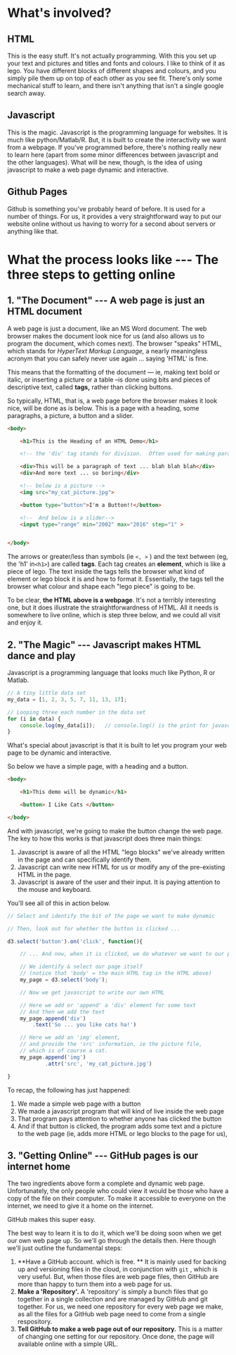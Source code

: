 # What's involved?

## HTML

This is the easy stuff.  It's not actually programming.  With this you set up your text and pictures and titles and fonts and colours.  I like to think of it as lego.  You have different blocks of different shapes and colours, and you simply pile them up on top of each other as you see fit.  There's only some mechanical stuff to learn, and there isn't anything that isn't a single google search away.

## Javascript

This is the magic.  Javascript is the programming language for websites.  It is much like python/Matlab/R.  But, it is built to create the interactivity we want from a webpage.  If you've programmed before, there's nothing really new to learn here \(apart from some minor differences between javascript and the other languages\).  What will be new, though, is the idea of using javascript to make a web page dynamic and interactive.

## Github Pages

Github is something you've probably heard of before.  It is used for a number of things.  For us, it provides a very straightforward way to put our website online without us having to worry for a second about servers or anything like that.

# What the process looks like --- The three steps to getting online

## 1. "The Document" --- A web page is just an HTML document

A web page is just a document, like an MS Word document.  The web browser makes the document look nice for us \(and also allows us to program the document, which comes next\).  The browser "speaks" HTML, which stands for _HyperText Markup Language,_ a nearly meaningless acronym that you can safely never use again ... saying 'HTML' is fine.

This means that the formatting of the document — ie, making text bold or italic, or inserting a picture or a table –is done using bits and pieces of descriptive text, called **tags,** rather than clicking buttons.

So typically, HTML, that is, a web page before the browser makes it look nice, will be done as is below.  This is a page with a heading, some paragraphs, a picture, a button and a slider.

```HTML
<body>

    <h1>This is the Heading of an HTML Demo</h1>

    <!-- the 'div' tag stands for division.  Often used for making paragraphs -->

    <div>This will be a paragraph of text ... blah blah blah</div>
    <div>And more text ... so boring</div>

    <!-- below is a picture -->
    <img src="my_cat_picture.jpg">

    <button type="button">I'm a Button!!</button>

    <!--  And below is a slider-->
    <input type="range" min="2002" max="2016" step="1" > 


</body>
```

The arrows or greater/less than symbols \(ie `<, >` \) and the text between  \(eg, the 'h1' in`<h1>`\) are called **tags**.  Each tag creates an **element**, which is like a piece of lego.  The text inside the tags tells the browser what kind of element or lego block it is and how to format it.  Essentially, the tags tell the browser what colour and shape each "lego piece" is going to be.

To be clear, **the HTML above is a webpage**.  It's not a terribly interesting one, but it does illustrate the straightforwardness of HTML.  All it needs is somewhere to live online, which is step three below, and we could all visit and enjoy it.

## 2. "The Magic" --- Javascript makes HTML dance and play

Javascript is a programming language that looks much like Python, R or Matlab.

```js
// A tiny little data set
my_data = [1, 2, 3, 5, 7, 11, 13, 17];

// Looping three each number in the data set
for (i in data) {
    console.log(my_data[i]);   // console.log() is the print for javascript
}
```

What's special about javascript is that it is built to let you program your web page to be dynamic and interactive.

So below we have a simple page, with a heading and a button.

```HTML
<body>

    <h1>This demo will be dynamic</h1>

    <button> I Like Cats </button>

</body>
```

And with javascript, we're going to make the button change the web page.  The key to how this works is that javascript does three main things:

1. Javascript is aware of all the HTML "lego blocks" we've already written in the page and can specifically identify them.
2. Javascript can write new HTML for us or modify any of the pre-existing HTML in the page.
3. Javascript is aware of the user and their input.  It is paying attention to the mouse and keyboard.

You'll see all of this in action below.

```js
// Select and identify the bit of the page we want to make dynamic

// Then, look out for whether the button is clicked ...

d3.select('button').on('click', function(){

    // ... And now, when it is clicked, we do whatever we want to our page...

    // We identify & select our page itself 
    // (notice that 'body' = the main HTML tag in the HTML above)
    my_page = d3.select('body');

    // Now we get javascript to write our own HTML

    // Here we add or 'append' a 'div' element for some text
    // And then we add the text
    my_page.append('div')
        .text('So ... you like cats ha!')

    // Here we add an 'img' element, 
    // and provide the 'src' information, ie the picture file, 
    // which is of course a cat.
    my_page.append('img')
            .attr('src', 'my_cat_picture.jpg')

}
```

To recap, the following has just happened:

1. We made a simple web page with a button
2. We made a javascript program that will kind of live inside the web page
3. That program pays attention to whether anyone has clicked the button
4. And if that button is clicked, the program adds some text and a picture to the web page \(ie, adds more HTML or lego blocks to the page for us\), 

## 3.  "Getting Online" --- GitHub pages is our internet home

The two ingredients above form a complete and dynamic web page.  Unfortunately, the only people who could view it would be those who have a copy of the file on their computer.  To make it accessible to everyone on the internet, we need to give it a home on the internet.

GitHub makes this super easy.

The best way to learn it is to do it, which we'll be doing soon when we get our own web page up.  So we'll go through the details then.  Here though we'll just outline the fundamental steps:

1. **Have a GitHub account. which is free.  **
   It is mainly used for backing up and versioning files in the cloud, in conjunction with `git` , which is very useful.  But, when those files are web page files, then GitHub are more than happy to turn them into a web page for us.
2. **Make a 'Repository'.**
   A 'repository' is simply a bunch files that go together in a single collection and are managed by GitHub and git together.  For us, we need one repository for every web page we make, as all the files for a GitHub web page need to come from a single respository.
3. **Tell GitHub to make a web page out of our repository.**
   This is a matter of changing one setting for our repository.  Once done, the page will available online with a simple URL.



